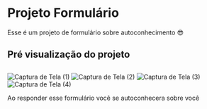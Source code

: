 <h1>Projeto Formulário</h1>
<p>Esse é um projeto de formulário sobre autoconhecimento 😎</p>


<h2>Pré visualização do projeto<h2></h2>


![Captura de Tela (1)](https://github.com/GabrielaOrkoChavez/Projeto-Formulario/assets/161860505/0059908c-1e75-44d0-b3c6-d8be9e3123d4)
![Captura de Tela (2)](https://github.com/GabrielaOrkoChavez/Projeto-Formulario/assets/161860505/fcb36b8e-15c1-4325-92dc-5a571a843750)
![Captura de Tela (3)](https://github.com/GabrielaOrkoChavez/Projeto-Formulario/assets/161860505/dc4b528e-b12f-4e58-860a-7b36caca353d)
![Captura de Tela (4)](https://github.com/GabrielaOrkoChavez/Projeto-Formulario/assets/161860505/f7e1646d-a25c-4e1b-8492-0f3929db0f23)

<p>Ao responder esse formulário você se autoconhecera sobre você</p>
